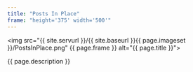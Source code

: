 ```yaml
---
title: "Posts In Place"
frame: "height='375' width='500'"
---
```

<img src="{{ site.servurl }}/{{ site.baseurl }}{{ page.imageset }}/PostsInPlace.png" {{ page.frame }} alt="{{ page.title }}">
<div>
  {{ page.description }}
</div>
